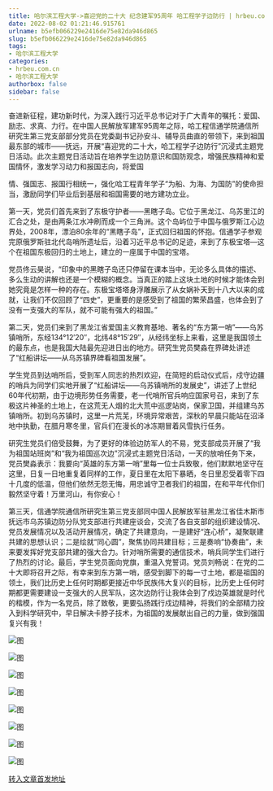 ```yaml
---
title: 哈尔滨工程大学->喜迎党的二十大 纪念建军95周年 哈工程学子边防行 | hrbeu.com.cn
date: 2022-08-02 01:21:46.915761
urlname: b5efb066229e2416de75e82da946d865
slug: b5efb066229e2416de75e82da946d865
tags: 
- 哈尔滨工程大学
categories:
- hrbeu.com.cn
- 哈尔滨工程大学
authorbox: false
sidebar: false
---
```

奋进新征程，建功新时代，为深入践行习近平总书记对于广大青年的嘱托：爱国、励志、求真、力行。在中国人民解放军建军95周年之际，哈工程信通学院通信所研究生第三党支部部分党员在党委副书记孙安斗、辅导员曲直的带领下，来到祖国最东部的城市——抚远，开展“喜迎党的二十大，哈工程学子边防行”沉浸式主题党日活动。此次主题党日活动旨在培养学生边防意识和国防观念，增强民族精神和爱国情怀，激发学习动力和报国志向，将爱国
<!--more-->
情、强国志、报国行相统一，强化哈工程青年学子“为船、为海、为国防”的使命担当，激励同学们毕业后到基层和祖国需要的地方建功立业。

第一天，党员们首先来到了东极守护者——黑瞎子岛。它位于黑龙江、乌苏里江的汇合之处，是由两条江水冲刷而成一个三角洲。这个岛屿位于中国与俄罗斯江心边界处，2008年，漂泊80余年的“黑瞎子岛”，正式回归祖国的怀抱。信通学子参观完原俄罗斯驻北代岛哨所遗址后，沿着习近平总书记的足迹，来到了东极宝塔—这个在祖国东极回归的土地上，建立的一座属于中国的宝塔。

党员佟云昊说，“印象中的黑瞎子岛还只停留在课本当中，无论多么具体的描述、多么生动的讲解也还是一个模糊的概念。当真正的踏上这块土地的时候才能体会到她究竟是怎样一种的存在。东极宝塔塔身浮雕展示了从女娲补天到十八大以来的成就，让我们不仅回顾了“四史”，更重要的是感受到了祖国的繁荣昌盛，也体会到了没有一支强大的军队，就不可能有强大的祖国。”

第二天，党员们来到了黑龙江省爱国主义教育基地、著名的“东方第一哨”——乌苏镇哨所，东经134°12′20″，北纬48°15′29″，从经纬坐标上来看，这里是我国领土的最东点，也是我国大陆最先迎进日出的地方。研究生党员樊淼在界碑处讲述了“红船讲坛——从乌苏镇界碑看祖国发展”。

学生党员到达哨所后，受到军人同志的热烈欢迎，在简短的启动仪式后，戍守边疆的哨兵为同学们实地开展了“红船讲坛——乌苏镇哨所的发展史”，讲述了上世纪60年代初期，由于边境形势任务需要，老一代哨所官兵响应国家号召，来到了东极这片神圣的土地上，在这荒无人烟的北大荒中巡逻站岗，保家卫国，并组建乌苏镇哨所。初到乌苏镇时，这里一片荒芜，环境异常艰苦，深秋的早晨只能站在沼泽地中执勤，在腊月寒冬里，官兵们在漫长的冰冻期冒着风雪执行任务。

研究生党员们倍受鼓舞，为了更好的体验边防军人的不易，党支部成员开展了“我为祖国站班岗”和“我为祖国巡次边”沉浸式主题党日活动，一天的放哨任务下来，党员樊淼表示：我要向“英雄的东方第一哨”里每一位士兵致敬，他们默默地坚守在这里，日复一日地重复着同样的工作，夏日里在太阳下暴晒，冬日里忍受着零下四十几度的低温，但他们依然无怨无悔，用忠诚守卫者我们的祖国，在和平年代你们毅然坚守着！万里河山，有你安心！

第三天，信通学院通信所研究生第三党支部同中国人民解放军驻黑龙江省佳木斯市抚远市乌苏镇边防分队党支部进行共建座谈会，交流了各自支部的组织建设情况、党员发展情况以及活动开展情况，确定了共建意向，一是建好“连心桥”，凝聚联建共建的思想认识；二是绘就“同心圆”，聚焦协同共建目标；三是奏响“协奏曲”，未来要发挥好党支部共建的强大合力。针对哨所需要的通信技术，哨兵同学生们进行了热烈的讨论。最后，学生党员面向党旗，重温入党誓词。党员刘畅说：在党的二十大即将召开之际，有幸来到东方第一哨，感受到脚下的每一寸土地，都是祖国的领土，我们比历史上任何时期都更接近中华民族伟大复兴的目标，比历史上任何时期都更需要建设一支强大的人民军队，这次边防行让我体会到了戍边英雄就是时代的楷模，作为一名党员，除了致敬，更要弘扬践行戍边精神，将我们的全部精力投入到科学研究中，早日解决卡脖子技术，为祖国的发展献出自己的力量，做到强国复兴有我！

![图](http://gongxue.cn/__local/8/ED/ED/2D018FC552887D6C48F7B8CCC41_BDB77FF3_3380F.jpg)

![图](http://gongxue.cn/__local/6/C1/09/000192235B8FE0CF3529408B60D_635399D5_158AA.jpg)

![图](http://gongxue.cn/__local/6/66/EA/DC91136E614ED3685B6999A2DCA_03172500_14228.jpg)

![图](http://gongxue.cn/__local/8/4D/99/70A989F270CD821E5C921D40680_9B25E23A_17A84.jpg)

![图](http://gongxue.cn/__local/2/4E/BA/A5D7391919FF9930C6EEF726518_A52C1238_16051.jpg)

![图](http://gongxue.cn/__local/8/30/F0/EC618D1C7D3B743BF16AB80CB07_D42167A9_14981.jpg)

![图](http://gongxue.cn/__local/4/D2/D3/A1F3077F23EE58617002C78295D_B102156C_1DF0E.jpg)

![图](http://gongxue.cn/__local/9/89/FC/79BE80B44744380F1B68019C671_5A8B40E8_1ECB2.jpg)

[转入文章首发地址](http://gongxue.cn/info/1015/72401.htm)